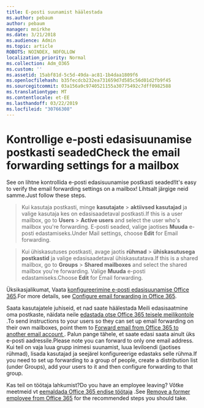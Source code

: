 ```yaml
---
title: E-posti suunamist häälestada
ms.author: pebaum
author: pebaum
manager: mnirkhe
ms.date: 3/21/2018
ms.audience: Admin
ms.topic: article
ROBOTS: NOINDEX, NOFOLLOW
localization_priority: Normal
ms.collection: Adm_O365
ms.custom: ''
ms.assetid: 15abf81d-5c5d-49da-ac81-1b4daa1809f6
ms.openlocfilehash: b35fecdcb232ea731659d7d585c56d01d2fb9f45
ms.sourcegitcommit: 03a156a9c9740521155a30775492c7dff0982588
ms.translationtype: MT
ms.contentlocale: et-EE
ms.lasthandoff: 03/22/2019
ms.locfileid: "30766308"
---
```

# <a name="check-the-email-forwarding-settings-for-a-mailbox"></a><span data-ttu-id="7e744-102">Kontrollige e-posti edasisuunamise postkasti seaded</span><span class="sxs-lookup"><span data-stu-id="7e744-102">Check the email forwarding settings for a mailbox</span></span>

<span data-ttu-id="7e744-103">See on lihtne kontrollida e-posti edasisuunamise postkasti seaded!</span><span class="sxs-lookup"><span data-stu-id="7e744-103">It's easy to verify the email forwarding settings on a mailbox!</span></span> <span data-ttu-id="7e744-104">Lihtsalt järgige neid samme.</span><span class="sxs-lookup"><span data-stu-id="7e744-104">Just follow these steps.</span></span>
  
> <span data-ttu-id="7e744-105">Kui kasutaja postkasti, minge **kasutajate** \> **aktiivsed kasutajad** ja valige kasutaja kes on edasisaadetaval postkasti.</span><span class="sxs-lookup"><span data-stu-id="7e744-105">If this is a user mailbox, go to **Users** \> **Active users** and select the user who's mailbox you're forwarding.</span></span> <span data-ttu-id="7e744-106">E-posti seaded, valige jaotises **Muuda** e-posti edastamiseks.</span><span class="sxs-lookup"><span data-stu-id="7e744-106">Under Mail settings, choose **Edit** for Email forwarding.</span></span> 
    
> <span data-ttu-id="7e744-107">Kui ühiskasutuses postkasti, avage jaotis **rühmad** \> **ühiskasutusega postkastid** ja valige edasisaadetaval ühiskasutatava.</span><span class="sxs-lookup"><span data-stu-id="7e744-107">If this is a shared mailbox, go to **Groups** \> **Shared mailboxes** and select the shared mailbox you're forwarding.</span></span> <span data-ttu-id="7e744-108">Valige **Muuda** e-posti edastamiseks.</span><span class="sxs-lookup"><span data-stu-id="7e744-108">Choose **Edit** for Email forwarding.</span></span> 
    
<span data-ttu-id="7e744-109">Üksikasjalikumat, Vaata [konfigureerimine e-posti edasisuunamise Office 365](https://support.office.com/article/Configure-email-forwarding-in-Office-365-ab5eb117-0f22-4fa7-a662-3a6bdb0add74).</span><span class="sxs-lookup"><span data-stu-id="7e744-109">For more details, see [Configure email forwarding in Office 365](https://support.office.com/article/Configure-email-forwarding-in-Office-365-ab5eb117-0f22-4fa7-a662-3a6bdb0add74).</span></span> 
  
<span data-ttu-id="7e744-110">Saata kasutajatele juhiseid, et nad saate häälestada Meili edasisaatmine oma postkaste, näidata neile [edastada otse Office 365 teisele meilikontole ](https://support.office.com/article/Forward-email-from-Office-365-to-another-email-account-1ed4ee1e-74f8-4f53-a174-86b748ff6a0e).</span><span class="sxs-lookup"><span data-stu-id="7e744-110">To send instructions to your users so they can set up email forwarding on their own mailboxes, point them to [Forward email from Office 365 to another email account ](https://support.office.com/article/Forward-email-from-Office-365-to-another-email-account-1ed4ee1e-74f8-4f53-a174-86b748ff6a0e).</span></span> <span data-ttu-id="7e744-111">Palun pange tähele, et saate edasi saata ainult üks e-posti aadressile.</span><span class="sxs-lookup"><span data-stu-id="7e744-111">Please note you can forward to only one email address.</span></span> <span data-ttu-id="7e744-112">Kui teil on vaja luua grupp inimesi suunamist, luua leviloendi (jaotises rühmad), lisada kasutajad ja seejärel konfigureerige edastaks selle rühma.</span><span class="sxs-lookup"><span data-stu-id="7e744-112">If you need to set up forwarding to a group of people, create a distribution list (under Groups), add your users to it and then configure forwarding to that group.</span></span>
  
<span data-ttu-id="7e744-113">Kas teil on töötaja lahkumist?</span><span class="sxs-lookup"><span data-stu-id="7e744-113">Do you have an employee leaving?</span></span> <span data-ttu-id="7e744-114">Võtke meetmeid vt [eemaldada Office 365 endise töötaja](https://support.office.com/article/Remove-a-former-employee-from-Office-365-44d96212-4d90-4027-9aa9-a95eddb367d1.aspx) .</span><span class="sxs-lookup"><span data-stu-id="7e744-114">See [Remove a former employee from Office 365](https://support.office.com/article/Remove-a-former-employee-from-Office-365-44d96212-4d90-4027-9aa9-a95eddb367d1.aspx) for the recommended steps you should take.</span></span> 
  

